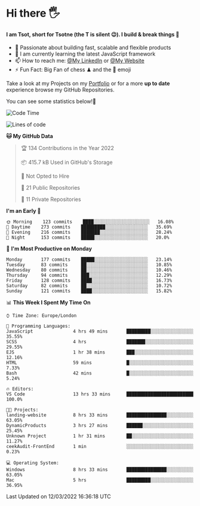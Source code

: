 # Hi there :raised_hand_with_fingers_splayed:
#### I am Tsot, short for Tsotne (the T is silent :wink:). I build & break things :space_invader:
- :telescope: Passionate about building fast, scalable and flexible products
- :seedling: I am currently learning the latest JavaScript framework 
- :mailbox: How to reach me: [@My LinkedIn](https://www.linkedin.com/in/tsotne-gvadzabia/) or [@My Website](https://tsotne.co.uk/contact)
- :zap: Fun Fact: Big Fan of chess ♟ and the 👾 emoji

Take a look at my Projects on my [Portfolio](https://tsotne.co.uk/) or for a more **up to date** experience browse my GitHub Repositories.

You can see some statistics below!:space_invader:
<!--START_SECTION:waka-->
![Code Time](http://img.shields.io/badge/Code%20Time-575%20hrs%208%20mins-blue)

![Lines of code](https://img.shields.io/badge/From%20Hello%20World%20I%27ve%20Written-2%20Million%20lines%20of%20code-blue)

**🐱 My GitHub Data** 

> 🏆 134 Contributions in the Year 2022
 > 
> 📦 415.7 kB Used in GitHub's Storage 
 > 
> 🚫 Not Opted to Hire
 > 
> 📜 21 Public Repositories 
 > 
> 🔑 11 Private Repositories  
 > 
**I'm an Early 🐤** 

```text
🌞 Morning    123 commits    ████░░░░░░░░░░░░░░░░░░░░░   16.08% 
🌆 Daytime    273 commits    █████████░░░░░░░░░░░░░░░░   35.69% 
🌃 Evening    216 commits    ███████░░░░░░░░░░░░░░░░░░   28.24% 
🌙 Night      153 commits    █████░░░░░░░░░░░░░░░░░░░░   20.0%

```
📅 **I'm Most Productive on Monday** 

```text
Monday       177 commits    █████░░░░░░░░░░░░░░░░░░░░   23.14% 
Tuesday      83 commits     ██░░░░░░░░░░░░░░░░░░░░░░░   10.85% 
Wednesday    80 commits     ██░░░░░░░░░░░░░░░░░░░░░░░   10.46% 
Thursday     94 commits     ███░░░░░░░░░░░░░░░░░░░░░░   12.29% 
Friday       128 commits    ████░░░░░░░░░░░░░░░░░░░░░   16.73% 
Saturday     82 commits     ██░░░░░░░░░░░░░░░░░░░░░░░   10.72% 
Sunday       121 commits    ████░░░░░░░░░░░░░░░░░░░░░   15.82%

```


📊 **This Week I Spent My Time On** 

```text
⌚︎ Time Zone: Europe/London

💬 Programming Languages: 
JavaScript               4 hrs 49 mins       █████████░░░░░░░░░░░░░░░░   35.55% 
SCSS                     4 hrs               ███████░░░░░░░░░░░░░░░░░░   29.55% 
EJS                      1 hr 38 mins        ███░░░░░░░░░░░░░░░░░░░░░░   12.16% 
HTML                     59 mins             █░░░░░░░░░░░░░░░░░░░░░░░░   7.33% 
Bash                     42 mins             █░░░░░░░░░░░░░░░░░░░░░░░░   5.24%

🔥 Editors: 
VS Code                  13 hrs 33 mins      █████████████████████████   100.0%

🐱‍💻 Projects: 
landing-website          8 hrs 33 mins       ███████████████░░░░░░░░░░   63.05% 
DynamicProducts          3 hrs 27 mins       ██████░░░░░░░░░░░░░░░░░░░   25.45% 
Unknown Project          1 hr 31 mins        ██░░░░░░░░░░░░░░░░░░░░░░░   11.27% 
ceekAudit-FrontEnd       1 min               ░░░░░░░░░░░░░░░░░░░░░░░░░   0.23%

💻 Operating System: 
Windows                  8 hrs 33 mins       ███████████████░░░░░░░░░░   63.05% 
Mac                      5 hrs               █████████░░░░░░░░░░░░░░░░   36.95%

```


 Last Updated on 12/03/2022 16:36:18 UTC
<!--END_SECTION:waka-->
